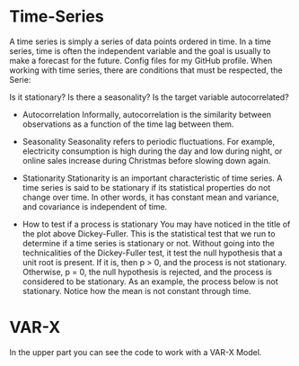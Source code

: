# Time-Series

A time series is simply a series of data points ordered in time. In a time series, time is often the independent variable and the goal is usually to make a forecast for the future.
Config files for my GitHub profile. When working with time series, there are conditions that must be respected, the Serie:

Is it stationary?
Is there a seasonality?
Is the target variable autocorrelated?

- Autocorrelation
Informally, autocorrelation is the similarity between observations as a function of the time lag between them.

- Seasonality
Seasonality refers to periodic fluctuations. For example, electricity consumption is high during the day and low during night, or online sales increase during Christmas before slowing down again.

- Stationarity
Stationarity is an important characteristic of time series. A time series is said to be stationary if its statistical properties do not change over time. In other words, it has constant mean and variance, and covariance is independent of time.

- How to test if a process is stationary
You may have noticed in the title of the plot above Dickey-Fuller. This is the statistical test that we run to determine if a time series is stationary or not.
Without going into the technicalities of the Dickey-Fuller test, it test the null hypothesis that a unit root is present.
If it is, then p > 0, and the process is not stationary.
Otherwise, p = 0, the null hypothesis is rejected, and the process is considered to be stationary.
As an example, the process below is not stationary. Notice how the mean is not constant through time.

# VAR-X

In the upper part you can see the code to work with a VAR-X Model.
